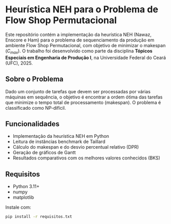 # Heurística NEH para o Problema de Flow Shop Permutacional

Este repositório contém a implementação da heurística NEH (Nawaz, Enscore e Ham) para o problema de sequenciamento da produção em ambiente Flow Shop Permutacional, com objetivo de minimizar o makespan ($C_{max}$). O trabalho foi desenvolvido como parte da disciplina **Tópicos Especiais em Engenharia de Produção I**, na Universidade Federal do Ceará (UFC), 2025.

## Sobre o Problema

Dado um conjunto de tarefas que devem ser processadas por várias máquinas em sequência, o objetivo é encontrar a ordem ótima das tarefas que minimize o tempo total de processamento (makespan). O problema é classificado como NP-difícil.

## Funcionalidades

- Implementação da heurística NEH em Python
- Leitura de instâncias benchmark de Taillard
- Cálculo do makespan e do desvio percentual relativo (DPR)
- Geração de gráficos de Gantt
- Resultados comparativos com os melhores valores conhecidos (BKS)

## Requisitos

- Python 3.11+
- numpy
- matplotlib

Instale com:

```bash
pip install -r requisitos.txt
